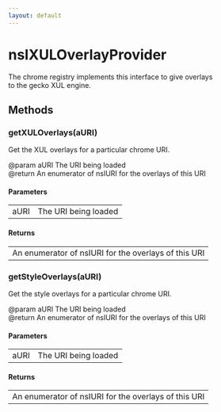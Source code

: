 ```yaml
---
layout: default
---
```


# nsIXULOverlayProvider #
  
The chrome registry implements this interface to give overlays  
to the gecko XUL engine.  
  

## Methods ##

### getXULOverlays(aURI) ###
  
Get the XUL overlays for a particular chrome URI.  
  
@param aURI  The URI being loaded  
@return      An enumerator of nsIURI for the overlays of this URI   
  

#### Parameters ####

<table>

<tr>
<td>aURI</td>
<td>The URI being loaded  
</td>
</tr>

</table>

#### Returns ####

<table>

<tr>
<td>An enumerator of nsIURI for the overlays of this URI   
</td>
</tr>

</table>

### getStyleOverlays(aURI) ###
  
Get the style overlays for a particular chrome URI.  
  
@param aURI  The URI being loaded  
@return      An enumerator of nsIURI for the overlays of this URI   
  

#### Parameters ####

<table>

<tr>
<td>aURI</td>
<td>The URI being loaded  
</td>
</tr>

</table>

#### Returns ####

<table>

<tr>
<td>An enumerator of nsIURI for the overlays of this URI   
</td>
</tr>

</table>
